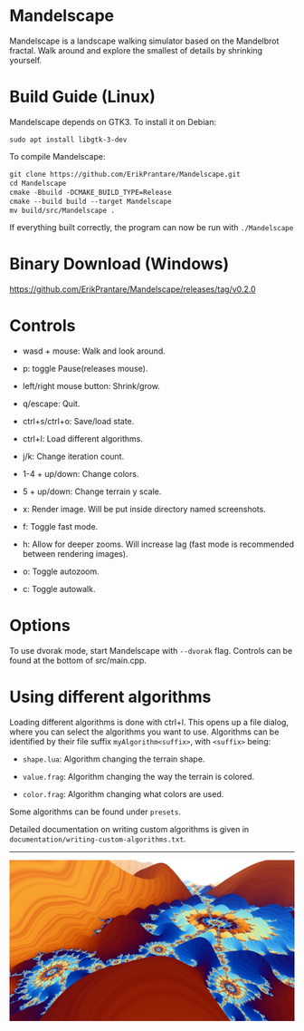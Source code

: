 # Mandelscape
Mandelscape is a landscape walking simulator based on the Mandelbrot fractal.
Walk around and explore the smallest of details by shrinking yourself.

# Build Guide (Linux)
Mandelscape depends on GTK3. To install it on Debian:
```
sudo apt install libgtk-3-dev
```

To compile Mandelscape:
```
git clone https://github.com/ErikPrantare/Mandelscape.git
cd Mandelscape
cmake -Bbuild -DCMAKE_BUILD_TYPE=Release
cmake --build build --target Mandelscape
mv build/src/Mandelscape .
```
If everything built correctly, the program can now be run with `./Mandelscape`

# Binary Download (Windows)
https://github.com/ErikPrantare/Mandelscape/releases/tag/v0.2.0

# Controls
- wasd + mouse: Walk and look around.

- p: toggle Pause(releases mouse).

- left/right mouse button: Shrink/grow.

- q/escape: Quit.

- ctrl+s/ctrl+o: Save/load state.

- ctrl+l: Load different algorithms.

- j/k: Change iteration count.

- 1-4 + up/down: Change colors.

- 5 + up/down: Change terrain y scale.

- x: Render image. Will be put inside directory named screenshots.

- f: Toggle fast mode.

- h: Allow for deeper zooms. Will increase lag 
        (fast mode is recommended between rendering images).

- o: Toggle autozoom.

- c: Toggle autowalk.

# Options
To use dvorak mode, start Mandelscape with `--dvorak` flag.
Controls can be found at the bottom of src/main.cpp.

# Using different algorithms
Loading different algorithms is done with ctrl+l.
This opens up a file dialog, where you can select the algorithms you want
to use.
Algorithms can be identified by their file suffix `myAlgorithm<suffix>`,
with `<suffix>` being:

- `shape.lua`: Algorithm changing the terrain shape.

- `value.frag`: Algorithm changing the way the terrain is colored.

- `color.frag`: Algorithm changing what colors are used.

Some algorithms can be found under `presets`.

Detailed documentation on writing custom algorithms is given in
`documentation/writing-custom-algorithms.txt`.

---

![](preview.jpg?raw=true "Title")

